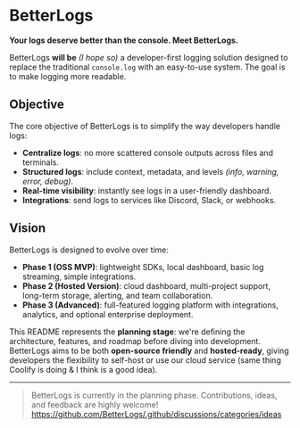 # BetterLogs

**Your logs deserve better than the console. Meet BetterLogs.**

BetterLogs **will be** *(I hope so)* a developer-first logging solution designed to replace the traditional `console.log` with an easy-to-use system. The goal is to make logging more readable.

## Objective

The core objective of BetterLogs is to simplify the way developers handle logs:

* **Centralize logs**: no more scattered console outputs across files and terminals.
* **Structured logs**: include context, metadata, and levels *(info, warning, error, debug)*.
* **Real-time visibility**: instantly see logs in a user-friendly dashboard.
* **Integrations**: send logs to services like Discord, Slack, or webhooks.

## Vision

BetterLogs is designed to evolve over time:

* **Phase 1 (OSS MVP)**: lightweight SDKs, local dashboard, basic log streaming, simple integrations.
* **Phase 2 (Hosted Version)**: cloud dashboard, multi-project support, long-term storage, alerting, and team collaboration.
* **Phase 3 (Advanced)**: full-featured logging platform with integrations, analytics, and optional enterprise deployment.

This README represents the **planning stage**: we're defining the architecture, features, and roadmap before diving into development. BetterLogs aims to be both **open-source friendly** and **hosted-ready**, giving developers the flexibility to self-host or use our cloud service (same thing Coolify is doing & I think is a good idea).

---

> BetterLogs is currently in the planning phase. Contributions, ideas, and feedback are highly welcome!
> https://github.com/BetterLogs/.github/discussions/categories/ideas
